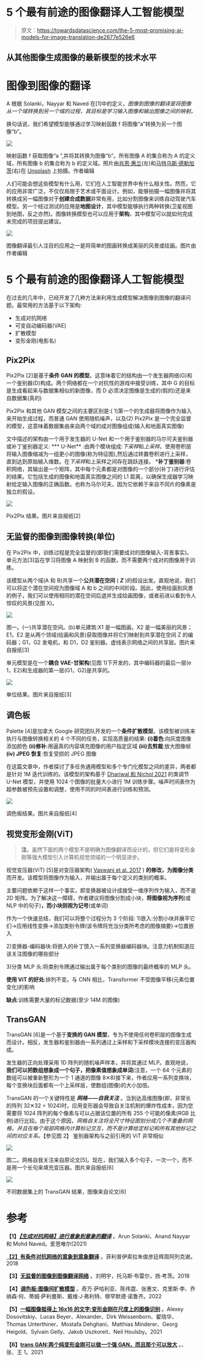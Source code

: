 # 5 个最有前途的图像翻译人工智能模型

> 原文：<https://towardsdatascience.com/the-5-most-promising-ai-models-for-image-translation-de2677e526e6>

## 从其他图像生成图像的最新模型的技术水平

# 图像到图像的翻译

A 根据 Solanki，Nayyar 和 Naved 在[1]中的定义，*图像到图像的翻译是将图像从一个域转换到另一个域的过程，其目标是学习输入图像和输出图像之间的映射。*

换句话说，我们希望模型能够通过学习映射函数 f 将图像“a”转换为另一个图像“b”。

![](img/b5c1f09d70a662495c2576eacb004433.png)

映射函数 f 获取图像“a ”,并将其转换为图像“b”。所有图像 A 的集合称为 A 的定义域，所有图像 b 的集合称为 b 的定义域。照片由[肖恩·惠兰](https://unsplash.com/@sswhelan?utm_source=unsplash&utm_medium=referral&utm_content=creditCopyText)(左)和[马特乌斯·德勒加茨](https://unsplash.com/@21w8y?utm_source=unsplash&utm_medium=referral&utm_content=creditCopyText)(右)在 [Unsplash](https://unsplash.com/?utm_source=unsplash&utm_medium=referral&utm_content=creditCopyText) 上拍摄。作者编辑

人们可能会想这些模型有什么用，它们在人工智能世界中有什么相关性。然而，它的应用非常广泛，不仅仅局限于艺术或平面设计。例如，能够拍摄一幅图像并将其转换成另一幅图像对于**创建合成数据**非常有用，比如分割图像来训练自动驾驶汽车模型。另一个经过测试的应用是**地图设计**，其中模型能够执行两种转换(卫星视图到地图，反之亦然)。图像转换模型也可以应用于**架构**，其中模型可以就如何完成未完成的项目提出建议。

![](img/7714998fa1f5f4043f0f237b08778de6.png)

图像翻译最引人注目的应用之一是将简单的图画转换成美丽的风景或绘画。图片由作者编辑

# 5 个最有前途的图像翻译人工智能模型

在过去的几年中，已经开发了几种方法来利用生成模型解决图像到图像的翻译问题。最常用的方法基于以下架构:

*   生成对抗网络
*   可变自动编码器(VAE)
*   扩散模型
*   变形金刚(电影名)

## Pix2Pix

Pix2Pix [2]是基于**条件 GAN 的模型**。这意味着它的结构由一个发生器网络(G)和一个鉴别器(D)构成。两个网络都在一个对抗性的游戏中接受训练，其中 G 的目标是生成看起来与数据集相似的新图像，而 D 必须决定图像是生成的(假的)还是来自数据集(真的)

Pix2Pix 和其他 GAN 模型之间的主要区别是:( 1)第一个的生成器将图像作为输入来开始生成过程，而普通 GAN 使用随机噪声，以及(2) Pix2Pix 是一个完全监督的模型，这意味着数据集由来自两个域的成对图像组成(输入和地面真实图像)

文中描述的架构由一个用于发生器的 U-Net 和一个用于鉴别器的马尔可夫鉴别器或补丁鉴别器定义:
*** U-Net** :由两个模块组成:*下采样*和*上采样*。使用卷积层将输入图像缩减为一组更小的图像(称为特征图),然后通过转置卷积进行上采样，直到达到原始输入维数。在*下采样*和上采样之间存在跳跃连接。
***补丁鉴别器**:卷积网络，其输出是一个矩阵，其中每个元素都是对图像的一个部分(补丁)进行评估的结果。它包括生成的图像和地面真实图像之间的 L1 距离，以确保生成器学习映射给定输入图像的正确函数。也称为马尔可夫，因为它依赖于来自不同片的像素是独立的假设。

![](img/59951a2a5ae8982753c96f45e39ea597.png)

Pix2Pix 结果。图片来自报纸[2]

## 无监督的图像到图像转换(单位)

在 Pix2Pix 中，训练过程是完全监督的(即我们需要成对的图像输入-背景事实)。单元方法[3]旨在学习将图像 A 映射到 B 的函数，而不需要两个成对的图像用于训练。

该模型从两个域(A 和 B)共享一个**公共潜在空间** ( ***Z*** )的假设出发。直观地说，我们可以将这个潜在空间视为图像域 A 和 b 之间的中间阶段。因此，使用绘画到风景的例子，我们可以使用相同的潜在空间后退并生成绘画图像，或者前进以看到令人惊叹的风景(见图 X)。

![](img/97d9b86b6267de89355d3adfece67901.png)

图一。(一)共享潜在空间。(b)单元建筑:X1 是一幅图画，X2 是一幅美丽的风景；E1，E2 是从两个领域(绘画和风景)获取图像并将它们映射到共享潜在空间 Z 的编码器；G1，G2 发电机，和 D1，D2 鉴别器。虚线表示网络之间的共享层。图片来自报纸[3]

单元模型是在一个**耦合 VAE-甘架构**(见图 1)下开发的，其中编码器的最后一层(e 1，E2)和生成器的第一层(G1，G2)是共享的。

![](img/d939a9ebeee2b5d41d284200ca039fcb.png)

单位结果。图片来自报纸[3]

## 调色板

Palette [4]是加拿大 Google 研究团队开发的一个**条件扩散模型**。该模型被训练来执行与图像转换相关的 4 个不同的任务，实现高质量的结果:
**(i)着色**:向灰度图像添加颜色
**(ii)修补**:用逼真的内容填充图像的用户指定区域
**(iii)去剪裁**:放大图像帧
**(iv) JPEG 恢复**:恢复受损的 JPEG 图像

在这篇文章中，作者探讨了多任务通用模型和多个专门化模型之间的差异，两者都是针对 1M 迭代训练的。该模型的架构基于 [Dhariwal 和 Nichol 2021](https://arxiv.org/pdf/2105.05233.pdf) 的类调节 U-Net 模型，并使用 1024 个图像的批量大小进行 1M 训练步骤。噪声时间表作为超参数被预先设置和调整，使用不同的时间表进行训练和预测。

![](img/f3ad7cee1fca42fd756b920095dbff63.png)

调色板结果。图片来自报纸[4]

## 视觉变形金刚(ViT)

> **注**。虽然下面的两个模型不是明确为图像翻译而设计的，但它们是将变形金刚等强大模型引入计算机视觉领域的一个明显进步。

视觉变压器(ViT) [5]是对变压器架构( [Vaswani et al. 2017](https://arxiv.org/pdf/1706.03762.pdf) ) **的修改，为图像分类**而开发。该模型将图像作为输入，并输出属于每个定义的类别的概率。

主要问题依赖于这样一个事实，即变换器被设计成接受一维序列作为输入，而不是 2D 矩阵。为了解决这一障碍，作者建议将图像分割成小块，**将图像视为序列**(或 NLP 中的句子)**，而小块则视为记号**(或单词)

作为一个快速总结，我们可以将整个过程分为 3 个阶段:
1)嵌入:分割小块并展平它们→应用线性变换→添加类别令牌(该令牌将充当分类所考虑的图像摘要)→位置嵌入

2)变换器-编码器块:将嵌入的补丁馈入一系列变换器编码器块。注意力机制知道应该关注图像的哪些部分

3)分类 MLP 头:将类别令牌通过输出属于每个类别的图像的最终概率的 MLP 头。

**使用 ViT 的好处**:排列不变。与 CNN 相比，Transformer 不受图像平移(元素位置变化)的影响

**缺点**:训练需要大量的标记数据(至少 14M 的图像)

## TransGAN

TransGAN [6]是一个基于**变换的 GAN 模型**，专为不使用任何卷积层的图像生成而设计。相反，发生器和鉴别器由一系列通过上采样和下采样模块连接的变压器构成。

发生器的正向处理采用 1D 阵列的随机噪声样本，并将其通过 MLP。直观地说，**我们可以把数组想象成一个句子，把像素值想象成单词**(注意，一个 64 个元素的数组可以被重新整形为一个 1 通道的图像 8✕8)接下来，作者应用一系列变换块，每个变换块后面都有一个上采样层，使数组(图像)的大小加倍。

TransGAN 的一个关键特性是 ***网格——自我关注*** 。当到达高维图像(即，非常长的阵列 32✕32 = 1024)时，应用变形器会导致自关注机制的爆炸性成本，因为您需要将 1024 阵列的每个像素与可以占据该位置的所有 255 个可能的像素(RGB 比例)进行比较。由于这个原因，*网格自关注将全尺寸特征图划分成几个不重叠的网格，并且在每个局部网格内计算标记交互，而不是计算给定标记和所有其他标记之间的对应关系。*【参见图 2】
鉴别器架构与之前引用的 ViT 非常相似

![](img/52cbc6f0b14b2d35302268d74492e58b.png)

图二。网格自我关注来自原论文[5]。现在，我们输入多个句子，一次一个，而不是用一个长句来填充变压器。图片来自报纸[6]

![](img/0669959a6e1491c61d13055613998b32.png)

不同数据集上的 TransGAN 结果，图像来自论文[6]

# 参考

**【1】**[***【生成对抗网络】进行意象到意象的翻译***](https://www.sciencedirect.com/book/9780128235195/generative-adversarial-networks-for-image-to-image-translation) 。Arun Solanki、Anand Nayyar 和 Mohd Naved。爱思唯尔(2021)

[**【2】有条件对抗网络的意象到意象翻译**](https://arxiv.org/pdf/1611.07004.pdf) 。菲利普伊索拉朱俊彦廷辉周阿列克谢。2018

**【3】**[**无监督的图像到图像翻译网络**](https://arxiv.org/pdf/1703.00848.pdf) 。刘明宇，托马斯·布雷尔，扬·考茨。2018

**【4】**[**调色板:图像间扩散模型**](https://arxiv.org/pdf/2111.05826.pdf) 。奇万·萨哈利亚、陈伟霆、张惠文、克里斯·李、乔纳森·何、蒂姆·萨利曼斯、戴维·J·弗利特、穆罕默德·诺鲁齐。2022

**【5】**[**一幅图像抵得上 16x16 的文字:变形金刚在尺度上的图像识别**](https://arxiv.org/pdf/2010.11929.pdf) 。Alexey Dosovitskiy、Lucas Beyer、Alexander、Dirk Weissenborn、翟晓华、Thomas Unterthiner、Mostafa Dehghani、Matthias Minderer、Georg Heigold、Sylvain Gelly、Jakob Uszkoreit、Neil Houlsby。2021

**【6】**[**trans GAN:两个纯变形金刚可以做一个强 GAN，而且那个可以放大**](https://arxiv.org/pdf/2102.07074.pdf) 。、张、王 1。2021